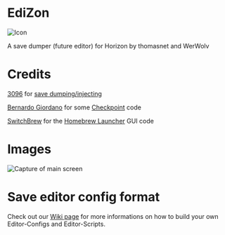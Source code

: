 # EdiZon
![Icon](https://raw.githubusercontent.com/thomasnet-mc/EdiZon/master/icon.jpg)

A save dumper (future editor) for Horizon by thomasnet and WerWolv

# Credits
[3096](https://github.com/3096) for [save dumping/injecting](https://github.com/3096/nut)

[Bernardo Giordano](https://github.com/BernardoGiordano) for some [Checkpoint](https://github.com/BernardoGiordano/Checkpoint) code

[SwitchBrew](https://switchbrew.org/) for the [Homebrew Launcher](https://github.com/switchbrew/nx-hbmenu) GUI code

# Images
![Capture of main screen](https://cdn.discordapp.com/attachments/445187205372313601/452783262868307979/2018060302561900-DB1426D1DFD034027CECDE9C2DD914B8.jpg)

# Save editor config format

Check out our [Wiki page](https://github.com/thomasnet-mc/EdiZon/wiki) for more informations on how to build your own Editor-Configs and Editor-Scripts.
